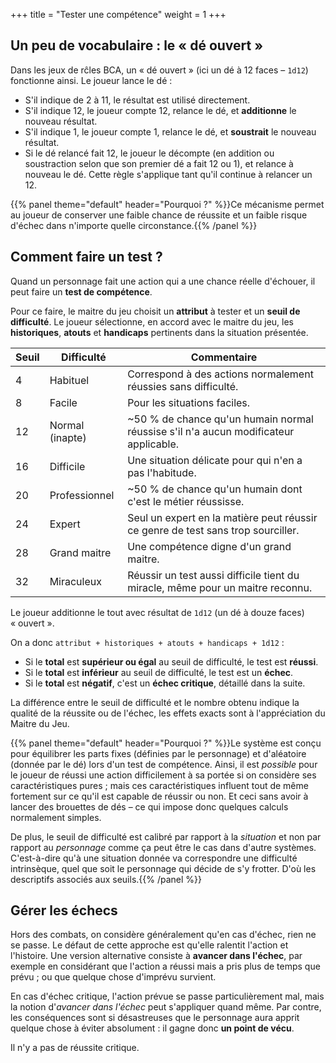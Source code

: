 +++
title = "Tester une compétence"
weight = 1
+++

## Un peu de vocabulaire : le « dé ouvert »

Dans les jeux de rĉles BCA, un « dé ouvert » (ici un dé à 12 faces – `1d12`) fonctionne ainsi. Le joueur lance le dé :

- S'il indique de 2 à 11, le résultat est utilisé directement.
- S'il indique 12, le joueur compte 12, relance le dé, et **additionne** le nouveau résultat.
- S'il indique 1, le joueur compte 1, relance le dé, et **soustrait** le nouveau résultat.
- Si le dé relancé fait 12, le joueur le décompte (en addition ou soustraction selon que son premier dé a fait 12 ou 1), et relance à nouveau le dé. Cette règle s'applique tant qu'il continue à relancer un 12.

{{% panel theme="default" header="Pourquoi ?" %}}Ce mécanisme permet au joueur de conserver une faible chance de réussite et un faible risque d'échec dans n'importe quelle circonstance.{{% /panel %}}

## Comment faire un test ?

Quand un personnage fait une action qui a une chance réelle d'échouer, il peut faire un **test de compétence**.

Pour ce faire, le maitre du jeu choisit un **attribut** à tester et un **seuil de difficulté**. Le joueur sélectionne, en accord avec le maitre du jeu, les **historiques**, **atouts** et **handicaps** pertinents dans la situation présentée. 

Seuil | Difficulté | Commentaire
------|------------|------------
4 | Habituel | Correspond à des actions normalement réussies sans difficulté.
8 | Facile | Pour les situations faciles.
12 | Normal (inapte) | ~50 % de chance qu'un humain normal réussise s'il n'a aucun modificateur applicable.
16 | Difficile | Une situation délicate pour qui n'en a pas l'habitude.
20 | Professionnel | ~50 % de chance qu'un humain dont c'est le métier réussisse.
24 | Expert | Seul un expert en la matière peut réussir ce genre de test sans trop sourciller.
28 | Grand maitre | Une compétence digne d'un grand maitre.
32 | Miraculeux | Réussir un test aussi difficile tient du miracle, même pour un maitre reconnu.

Le joueur additionne le tout avec résultat de `1d12` (un dé à douze faces) « ouvert ».

On a donc `attribut + historiques + atouts + handicaps + 1d12` :

- Si le **total** est **supérieur ou égal** au seuil de difficulté, le test est **réussi**.
- Si le **total** est **inférieur** au seuil de difficulté, le test est un **échec**.
- Si le **total** est **négatif**, c'est un **échec critique**, détaillé dans la suite.

La différence entre le seuil de difficulté et le nombre obtenu indique la qualité de la réussite ou de l'échec, les effets exacts sont à l'appréciation du Maitre du Jeu.

{{% panel theme="default" header="Pourquoi ?" %}}Le système est conçu pour équilibrer les parts fixes (définies par le personnage) et d'aléatoire (donnée par le dé) lors d'un test de compétence. Ainsi, il est _possible_ pour le joueur de réussi une action difficilement à sa portée si on considère ses caractéristiques pures ; mais ces caractéristiques influent tout de même fortement sur ce qu'il est capable de réussir ou non. Et ceci sans avoir à lancer des brouettes de dés – ce qui impose donc quelques calculs normalement simples.

De plus, le seuil de difficulté est calibré par rapport à la _situation_ et non par rapport au _personnage_ comme ça peut être le cas dans d'autre systèmes. C'est-à-dire qu'à une situation donnée va correspondre une difficulté intrinsèque, quel que soit le personnage qui décide de s'y frotter. D'où les descriptifs associés aux seuils.{{% /panel %}}


## Gérer les échecs

Hors des combats, on considère généralement qu'en cas d'échec, rien ne se passe. Le défaut de cette approche est qu'elle ralentit l'action et l'histoire. Une version alternative consiste à **avancer dans l'échec**, par exemple en considérant que l'action a réussi mais a pris plus de temps que prévu ; ou que quelque chose d'imprévu survient.

En cas d'échec critique, l'action prévue se passe particulièrement mal, mais la notion d'_avancer dans l'échec_ peut s'appliquer quand même. Par contre, les conséquences sont si désastreuses que le personnage aura apprit quelque chose à éviter absolument : il gagne donc **un point de vécu**.

Il n'y a pas de réussite critique.
